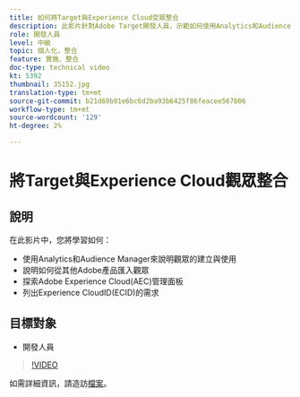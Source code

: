 ```yaml
---
title: 如何將Target與Experience Cloud受眾整合
description: 此影片針對Adobe Target開發人員，示範如何使用Analytics和Audience Manager建立受眾。 觀看此影片的開發人員可匯入其他Adobe產品的觀眾、熟悉Adobe Experience Cloud(AEC)管理面板，並列出Experience CloudID(ECID)的需求。
role: 開發人員
level: 中級
topic: 個人化，整合
feature: 實施、整合
doc-type: technical video
kt: 5392
thumbnail: 35152.jpg
translation-type: tm+mt
source-git-commit: b21d69b01e6bc6d2ba93b6425f86feacee567b06
workflow-type: tm+mt
source-wordcount: '129'
ht-degree: 2%

---
```



# 將Target與Experience Cloud觀眾整合

## 說明

在此影片中，您將學習如何：

* 使用Analytics和Audience Manager來說明觀眾的建立與使用
* 說明如何從其他Adobe產品匯入觀眾
* 探索Adobe Experience Cloud(AEC)管理面板
* 列出Experience CloudID(ECID)的需求

## 目標對象

* 開發人員

>[!VIDEO](https://video.tv.adobe.com/v/35152/?quality=12)

如需詳細資訊，請造訪[檔案](https://docs.adobe.com/content/help/en/target/using/integrate/mmp.html)。
